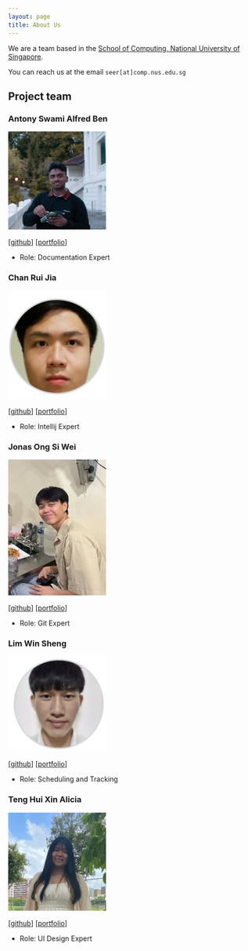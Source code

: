 ```yaml
---
layout: page
title: About Us
---
```


We are a team based in the [School of Computing, National University of Singapore](http://www.comp.nus.edu.sg).

You can reach us at the email `seer[at]comp.nus.edu.sg`

## Project team

### Antony Swami Alfred Ben

<img src="images/AlfredBeNoel.png" width="200px">

[[github](https://github.com/AlfredBeNoel)]
[[portfolio](team/AlfredBeNoel.md)]

* Role: Documentation Expert

### Chan Rui Jia

<img src="images/matochichap.png" width="200px">

[[github](http://github.com/matochichap)]
[[portfolio](team/matochichap.md)]

* Role: Intellij Expert

### Jonas Ong Si Wei

<img src="images/jonasongg.png" width="200px">

[[github](http://github.com/jonasongg)]
[[portfolio](team/jonasongg.md)]

* Role: Git Expert

### Lim Win Sheng

<img src="images/WinSheng1.png" width="200px">

[[github](http://github.com/WinSheng1)]
[[portfolio](team/WinSheng1.md)]

* Role: Scheduling and Tracking

### Teng Hui Xin Alicia

<img src="images/Saezenn.png" width="200px">

[[github](http://github.com/Saezenn)]
[[portfolio](team/Saezenn.md)]

* Role: UI Design Expert
